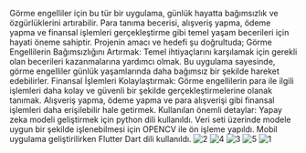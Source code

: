 Görme engelliler için bu tür bir uygulama, günlük hayatta bağımsızlık ve özgürlüklerini artırabilir. 
Para tanıma becerisi, alışveriş yapma, ödeme yapma ve finansal işlemleri gerçekleştirme gibi temel yaşam becerileri için hayati öneme sahiptir.
Projenin amacı ve hedefi şu doğrultuda;
Görme Engellilerin Bağımsızlığını Artırmak: Temel ihtiyaçlarını karşılamak için gerekli olan becerileri kazanmalarına yardımcı olmak. Bu uygulama sayesinde, görme engelliler günlük yaşamlarında daha bağımsız bir şekilde hareket edebilirler.
Finansal İşlemleri Kolaylaştırmak: Görme engellilerin para ile ilgili işlemleri daha kolay ve güvenli bir şekilde gerçekleştirmelerine olanak tanımak. Alışveriş yapma, ödeme yapma ve para alışverişi gibi finansal işlemleri daha erişilebilir hale getirmek.
Kullanılan önemli detaylar:
Yapay zeka modeli geliştirmek için python dili kullanıldı.
Veri seti üzerinde modele uygun bir şekilde işlenebilmesi için OPENCV ile ön işleme yapıldı.
Mobil uygulama geliştirilirken Flutter Dart dili kullanıldı.
![2](https://github.com/user-attachments/assets/86e216a4-c376-4f63-8951-07c172f288c5)
![4](https://github.com/user-attachments/assets/394d453e-04c9-418f-809d-9a8bae4f9146)
![3](https://github.com/user-attachments/assets/e6c75bc8-e448-4a56-b941-e5b00b25019f)
![5](https://github.com/user-attachments/assets/6a278304-1808-4944-89e4-3b3a5aa6b97d)
![1](https://github.com/user-attachments/assets/d55683fa-d22d-4139-85eb-30dcfa2599de)
